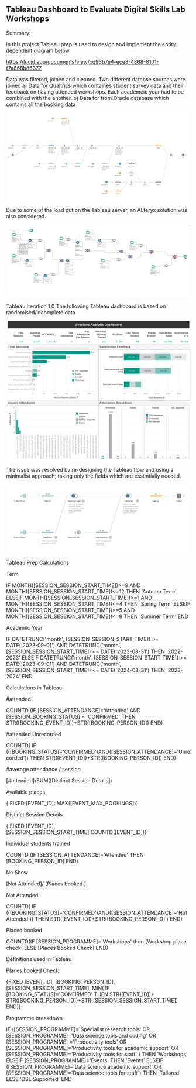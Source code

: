 ## Tableau Dashboard to Evaluate Digital Skills Lab Workshops

Summary:

In this project Tableau prep is used to design and implement the entity dependent diagram below

https://lucid.app/documents/view/cd93b7e4-ece8-4868-8101-f7a868b86377


Data was filtered, joined and cleaned. Two different databse sources were joined
a) Data for Qualtrics which containes student survey data and their feedback on having attended workshops. Each academeic year had to be combined with the another. 
b) Data for from Oracle database which contains all the booking data 


![Tableau Prep Diagram](/Tableauprepdiag.jpg)



Due to some of the load put on the Tableau server, an ALteryx solution was also considered. 


![Alteryx Diagram](/Alteryxdiagram.jpg)

Tableau Iteration 1.0
The following Tableau dashboard is based on randomised/incomplete data 



![Tableau Dashboard](/Tableaudashboard.jpg)


The issue was resolved by re-designing the Tableau flow and using a minimalist approach; taking only the fields which are essentially needed.

![Tableau Dashboard](/Tableau%20prep%202.png)



Tableau Prep Calculations

Term

IF MONTH([SESSION_SESSION_START_TIME])>=9 AND MONTH([SESSION_SESSION_START_TIME])<=12 THEN 'Autumn Term'
ELSEIF MONTH([SESSION_SESSION_START_TIME])>=1 AND MONTH([SESSION_SESSION_START_TIME])<=4 THEN 'Spring Term'
ELSEIF MONTH([SESSION_SESSION_START_TIME])>=5 AND MONTH([SESSION_SESSION_START_TIME])<=8 THEN 'Summer Term'
END

Academic Year

IF DATETRUNC('month', [SESSION_SESSION_START_TIME]) >= DATE('2022-09-01') 
   AND DATETRUNC('month', [SESSION_SESSION_START_TIME]) <= DATE('2023-08-31') 
THEN '2022-2023'
ELSEIF DATETRUNC('month', [SESSION_SESSION_START_TIME]) >= DATE('2023-09-01') 
   AND DATETRUNC('month', [SESSION_SESSION_START_TIME]) <= DATE('2024-08-31') 
THEN '2023-2024'
END



Calculations in Tableau

#attended

COUNTD (IF [SESSION_ATTENDANCE]='Attended' AND [SESSION_BOOKING_STATUS] = 'CONFIRMED'
THEN STR([BOOKING_EVENT_ID])+STR([BOOKING_PERSON_ID])
END)

#attended Unrecorded

COUNTD( IF (([BOOKING_STATUS]='CONFIRMED')AND([SESSION_ATTENDANCE]='Unrecorded')) 
THEN STR([EVENT_ID])+STR([BOOKING_PERSON_ID])
END)

#average attendance / session

[#attended]/SUM([Distinct Session Details])

Available places

{ FIXED [EVENT_ID]: MAX([EVENT_MAX_BOOKINGS])}

Distinct Session Details

{ FIXED [EVENT_ID], [SESSION_SESSION_START_TIME]:COUNTD([EVENT_ID])}

Individual students trained

COUNTD (IF [SESSION_ATTENDANCE]='Attended' THEN [BOOKING_PERSON_ID] END)

No Show

[Not Attended]/ [Places booked ]

Not Attended

COUNTD( IF (([BOOKING_STATUS]='CONFIRMED')AND([SESSION_ATTENDANCE]='Not Attended')) 
THEN STR([EVENT_ID])+STR([BOOKING_PERSON_ID] )
END)

Placed booked

COUNTD(IF [SESSION_PROGRAMME]='Workshops'
then [Workshop place check]
ELSE [Places Booked Check]
END)


Definitions used in Tableau

Places booked Check

{FIXED [EVENT_ID], [BOOKING_PERSON_ID],[SESSION_SESSION_START_TIME]: MIN(
IF [BOOKING_STATUS]='CONFIRMED' THEN STR([EVENT_ID])+ STR([BOOKING_PERSON_ID])+STR([SESSION_SESSION_START_TIME])
END)}

Programme breakdown 

IF ([SESSION_PROGRAMME]='Specialist research tools'
 OR [SESSION_PROGRAMME]='Data science tools and coding'
 OR [SESSION_PROGRAMME] ='Productivity tools' 
 OR  [SESSION_PROGRAMME]='Productivity tools for academic support'
 OR [SESSION_PROGRAMME]='Productivity tools for staff'  )
 THEN
 'Workshops'
ELSEIF [SESSION_PROGRAMME]='Events' THEN
'Events' 
ELSEIF ([SESSION_PROGRAMME]='Data science academic support' 
OR  [SESSION_PROGRAMME]='Data science tools for staff')
THEN 'Tailored'
ELSE 'DSL Supported'
END





